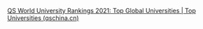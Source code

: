 

[QS World University Rankings 2021: Top Global Universities | Top Universities (qschina.cn)](https://www.qschina.cn/university-rankings/world-university-rankings/2021)